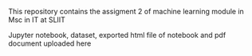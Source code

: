 This repository contains the assigment 2 of machine learning module in Msc in IT at SLIIT

Jupyter notebook, dataset, exported html file of notebook and pdf document uploaded here


